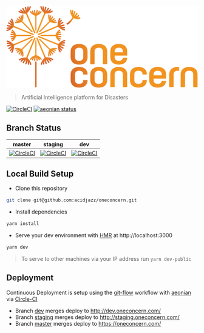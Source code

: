 <p align="center">
  <img src="https://github.com/acidjazz/oneconcern/blob/master/static/logo.png" alt="1C PNG"/>
</p>

> Artificial Intelligence platform for Disasters

[![CircleCI](https://img.shields.io/circleci/project/github/acidjazz/oneconcern.svg)](https://circleci.com/gh/acidjazz/oneconcern/)
[![aeonian status](https://img.shields.io/badge/%C3%A6onian-deployed-green.svg)](https://github.com/acidjazz/aeonian)


## Branch Status

master | staging | dev
--- | --- | ---
[![CircleCI](https://circleci.com/gh/acidjazz/oneconcern/tree/master.svg?style=shield)](https://circleci.com/gh/acidjazz/oneconcern/tree/master) | [![CircleCI](https://circleci.com/gh/acidjazz/oneconcern/tree/staging.svg?style=shield)](https://circleci.com/gh/acidjazz/oneconcern/tree/staging) | [![CircleCI](https://circleci.com/gh/acidjazz/oneconcern/tree/dev.svg?style=shield)](https://circleci.com/gh/acidjazz/oneconcern/tree/dev)

## Local Build Setup
* Clone this repository 
```bash
git clone git@github.com:acidjazz/oneconcern.git
```
* Install dependencies
```bash
yarn install
```
* Serve your dev environment with [HMR](https://webpack.github.io/docs/hot-module-replacement.html) at http://localhost:3000
```bash
yarn dev
```
> To serve to other machines via your IP address run `yarn dev-public`

## Deployment
Continuous Deployment is setup using the [git-flow](http://nvie.com/posts/a-successful-git-branching-model/) workflow with [aeonian](https://github.com/acidjazz/aeonian) via [Circle-CI](https://circleci.com/gh/acidjazz/oneconcern)
* Branch [dev](https://github.com/acidjazz/oneconcern/tree/dev) merges deploy to http://dev.oneconcern.com/
* Branch [staging](https://github.com/acidjazz/oneconcern/tree/staging) merges deploy to http://staging.oneconcern.com/
* Branch [master](https://github.com/acidjazz/oneconcern/tree/master) merges deploy to https://oneconcern.com/
